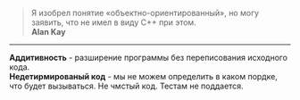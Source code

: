 > Я изобрел понятие «объектно-ориентированный», но могу заявить, что не имел в виду C++ при этом.  
> **Alan Kay**  

****  

**Аддитивность** - разширение программы без переписования исходного кода.  
**Недетирмированый код** - мы не можем определить в каком пордке, что будет вызываться. Не чмстый код. Тестам не поддается.